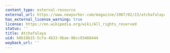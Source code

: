 ```yaml
---
content_type: external-resource
external_url: https://www.newyorker.com/magazine/1987/02/23/atchafalaya
has_external_license_warning: true
license: https://en.wikipedia.org/wiki/All_rights_reserved
status: ''
title: Atchafalaya
uid: 60b18b15-5cfa-4b33-9bae-98cc93466444
wayback_url: ''
---
```

